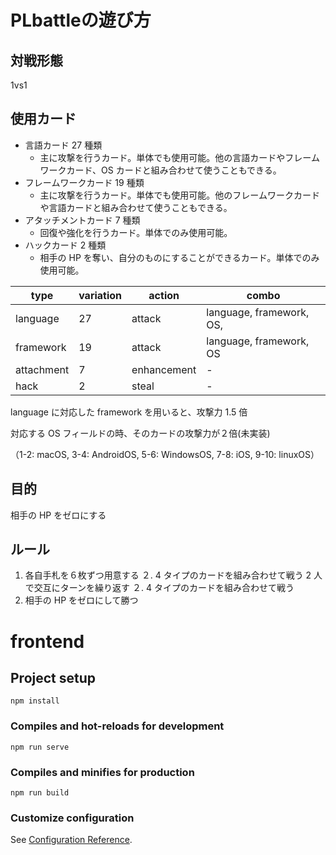 # PLbattleの遊び方

## 対戦形態

1vs1

## 使用カード

- 言語カード 27 種類
  - 主に攻撃を行うカード。単体でも使用可能。他の言語カードやフレームワークカード、OS カードと組み合わせて使うこともできる。
- フレームワークカード 19 種類
  - 主に攻撃を行うカード。単体でも使用可能。他のフレームワークカードや言語カードと組み合わせて使うこともできる。
- アタッチメントカード 7 種類
  - 回復や強化を行うカード。単体でのみ使用可能。
- ハックカード 2 種類
  - 相手の HP を奪い、自分のものにすることができるカード。単体でのみ使用可能。

| type       | variation | action      | combo                    |
| ---------- | --------- | ----------- | ------------------------ |
| language   | 27        | attack      | language, framework, OS, |
| framework  | 19        | attack      | language, framework, OS  |
| attachment | 7         | enhancement | -                        |
| hack       | 2         | steal       | -                        |

language に対応した framework を用いると、攻撃力 1.5 倍

対応する OS フィールドの時、そのカードの攻撃力が２倍(未実装)

（1-2: macOS, 3-4: AndroidOS, 5-6: WindowsOS, 7-8: iOS, 9-10: linuxOS）

## 目的

相手の HP をゼロにする

## ルール

1. 各自手札を６枚ずつ用意する
２. 4 タイプのカードを組み合わせて戦う
2 人で交互にターンを繰り返す
２. 4 タイプのカードを組み合わせて戦う
5. 相手の HP をゼロにして勝つ


# frontend

## Project setup
```
npm install
```

### Compiles and hot-reloads for development
```
npm run serve
```

### Compiles and minifies for production
```
npm run build
```

### Customize configuration
See [Configuration Reference](https://cli.vuejs.org/config/).
